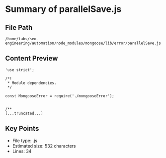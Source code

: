 # Summary of parallelSave.js
  
## File Path
`/home/tabs/seo-engineering/automation/node_modules/mongoose/lib/error/parallelSave.js`

## Content Preview
```
'use strict';

/*!
 * Module dependencies.
 */

const MongooseError = require('./mongooseError');


/**
[...truncated...]
```

## Key Points
- File type: .js
- Estimated size: 532 characters
- Lines: 34
